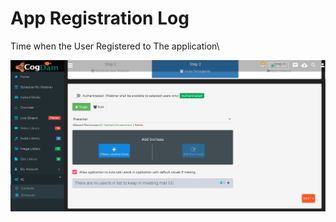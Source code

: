 # App Registration Log

Time when the User Registered to The application\

![](../../.gitbook/assets/image%20%28115%29.png)

